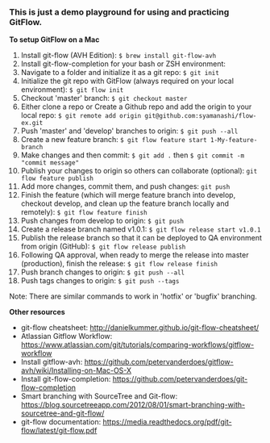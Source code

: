 ### This is just a demo playground for using and practicing GitFlow.

**To setup GitFlow on a Mac**
1. Install git-flow (AVH Edition): `$ brew install git-flow-avh`
2. Install git-flow-completion for your bash or ZSH environment: 
3. Navigate to a folder and initialize it as a git repo: `$ git init`
4. Initialize the git repo with GitFlow (always required on your local environment): `$ git flow init`
5. Checkout 'master' branch: `$ git checkout master`
6. Either clone a repo or Create a Github repo and add the origin to your local repo: `$ git remote add origin git@github.com:syamanashi/flow-ex.git`
7. Push 'master' and 'develop' branches to origin: `$ git push --all`
8. Create a new feature branch: `$ git flow feature start 1-My-feature-branch`
9. Make changes and then commit: `$ git add .` then `$ git commit -m "commit message"`
10. Publish your changes to origin so others can collaborate (optional): `git flow feature publish`
11. Add more changes, commit them, and push changes: `git push`
12. Finish the feature (which will merge feature branch into develop, checkout develop, and clean up the feature branch locally and remotely): `$ git flow feature finish`
13. Push changes from develop to origin: `$ git push`
14. Create a release branch named v1.0.1: `$ git flow release start v1.0.1`
15. Publish the release branch so that it can be deployed to QA environment from origin (GitHub): `$ git flow release publish`
16. Following QA approval, when ready to merge the release into master (production), finish the release: `$ git flow release finish`
17. Push branch changes to origin: `$ git push --all`
18. Push tags changes to origin: `$ git push --tags`

Note: There are similar commands to work in 'hotfix' or 'bugfix' branching.

**Other resources**
- git-flow cheatsheet: http://danielkummer.github.io/git-flow-cheatsheet/
- Atlassian Gitflow Workflow: https://www.atlassian.com/git/tutorials/comparing-workflows/gitflow-workflow
- Install gitflow-avh: https://github.com/petervanderdoes/gitflow-avh/wiki/Installing-on-Mac-OS-X
- Install git-flow-completion: https://github.com/petervanderdoes/git-flow-completion
- Smart branching with SourceTree and Git-flow: https://blog.sourcetreeapp.com/2012/08/01/smart-branching-with-sourcetree-and-git-flow/
- git-flow documentation: https://media.readthedocs.org/pdf/git-flow/latest/git-flow.pdf
  
